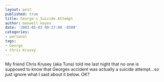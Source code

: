 ```yaml
---
layout: post
published: true
title: George's Suicide Attempt
author: maxwell keyes
date: '2003-05-03 09:37:00 -0500'
categories:
- personal
tags:
- George
- Chris Krusey
---
```


My friend Chris Krusey (aka Tuna) told me last night that no one is supposed to
know that Georges accident was actually a suicide attempt...so just ignore what
I said about it below. OK?
